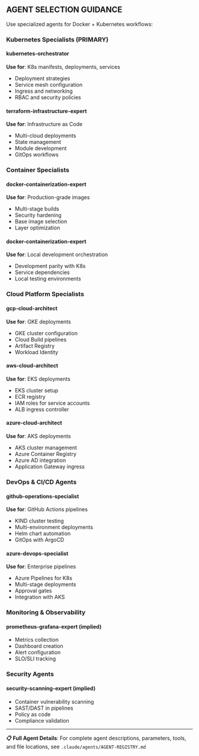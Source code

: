 ## AGENT SELECTION GUIDANCE

Use specialized agents for Docker + Kubernetes workflows:

### Kubernetes Specialists (PRIMARY)

#### kubernetes-orchestrator
**Use for**: K8s manifests, deployments, services
- Deployment strategies
- Service mesh configuration
- Ingress and networking
- RBAC and security policies

#### terraform-infrastructure-expert
**Use for**: Infrastructure as Code
- Multi-cloud deployments
- State management
- Module development
- GitOps workflows

### Container Specialists

#### docker-containerization-expert
**Use for**: Production-grade images
- Multi-stage builds
- Security hardening
- Base image selection
- Layer optimization

#### docker-containerization-expert
**Use for**: Local development orchestration
- Development parity with K8s
- Service dependencies
- Local testing environments

### Cloud Platform Specialists

#### gcp-cloud-architect
**Use for**: GKE deployments
- GKE cluster configuration
- Cloud Build pipelines
- Artifact Registry
- Workload Identity

#### aws-cloud-architect
**Use for**: EKS deployments
- EKS cluster setup
- ECR registry
- IAM roles for service accounts
- ALB ingress controller

#### azure-cloud-architect
**Use for**: AKS deployments
- AKS cluster management
- Azure Container Registry
- Azure AD integration
- Application Gateway ingress

### DevOps & CI/CD Agents

#### github-operations-specialist
**Use for**: GitHub Actions pipelines
- KIND cluster testing
- Multi-environment deployments
- Helm chart automation
- GitOps with ArgoCD

#### azure-devops-specialist
**Use for**: Enterprise pipelines
- Azure Pipelines for K8s
- Multi-stage deployments
- Approval gates
- Integration with AKS

### Monitoring & Observability

#### prometheus-grafana-expert (implied)
- Metrics collection
- Dashboard creation
- Alert configuration
- SLO/SLI tracking

### Security Agents

#### security-scanning-expert (implied)
- Container vulnerability scanning
- SAST/DAST in pipelines
- Policy as code
- Compliance validation

---

**📋 Full Agent Details**: For complete agent descriptions, parameters, tools, and file locations, see `.claude/agents/AGENT-REGISTRY.md`